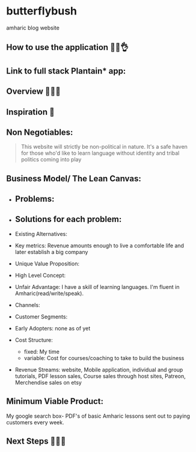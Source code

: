 # butterflybush
amharic blog website
## How to use the application 👌🏾👌

## Link to full stack Plantain* app: 
## Overview 👋🏾👋


## Inspiration 🌹

## Non Negotiables: 
> This website will strictly be non-political in nature. It's a safe haven for those who'd like to learn language without identity and tribal politics coming into play

## Business Model/ The Lean Canvas: 
- Problems: 
    - 
- Solutions for each problem: 
    -     
- Existing Alternatives:

- Key metrics: Revenue amounts enough to live a comfortable life and later establish a big company
- Unique Value Proposition:
     
- High Level Concept: 
- Unfair Advantage: I have a skill of learning languages. I'm fluent in Amharic(read/write/speak). 
- Channels: 
- Customer Segments: 
- Early Adopters: none as of yet
- Cost Structure: 
    - fixed: My time
    - variable: Cost for courses/coaching to take to build the business
- Revenue Streams: website, Mobile application, individual and group tutorials, PDF lesson sales, Course sales through host sites, Patreon, Merchendise sales on etsy
## Minimum Viable Product:
My google search box- PDF's of basic Amharic lessons sent out to paying customers every week.

## Next Steps 💁🏾‍♀️

